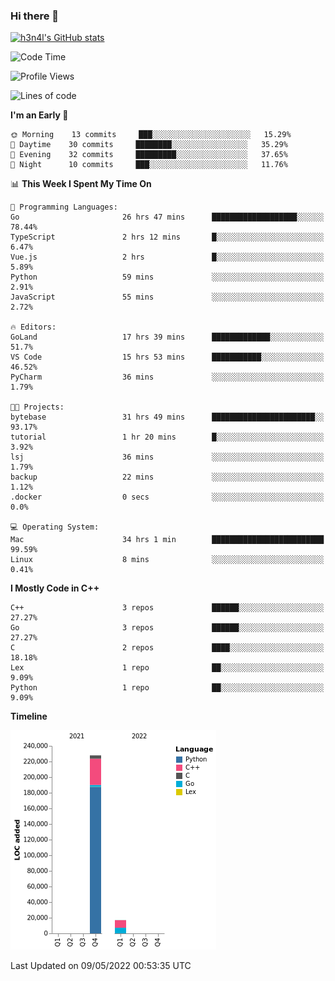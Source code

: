 ### Hi there 👋

[![h3n4l's GitHub stats](https://github-readme-stats.vercel.app/api?username=h3n4l&count_private=true&show_icons=true&theme=radical)](https://github.com/h3n4l/github-readme-stats)

<!--START_SECTION:waka-->
![Code Time](http://img.shields.io/badge/Code%20Time-0-blue)

![Profile Views](http://img.shields.io/badge/Profile%20Views-4-blue)

![Lines of code](https://img.shields.io/badge/From%20Hello%20World%20I%27ve%20Written-245%20Thousand%20lines%20of%20code-blue)

**I'm an Early 🐤** 

```text
🌞 Morning    13 commits     ███░░░░░░░░░░░░░░░░░░░░░░   15.29% 
🌆 Daytime    30 commits     ████████░░░░░░░░░░░░░░░░░   35.29% 
🌃 Evening    32 commits     █████████░░░░░░░░░░░░░░░░   37.65% 
🌙 Night      10 commits     ███░░░░░░░░░░░░░░░░░░░░░░   11.76%

```


📊 **This Week I Spent My Time On** 

```text
💬 Programming Languages: 
Go                       26 hrs 47 mins      ███████████████████░░░░░░   78.44% 
TypeScript               2 hrs 12 mins       █░░░░░░░░░░░░░░░░░░░░░░░░   6.47% 
Vue.js                   2 hrs               █░░░░░░░░░░░░░░░░░░░░░░░░   5.89% 
Python                   59 mins             ░░░░░░░░░░░░░░░░░░░░░░░░░   2.91% 
JavaScript               55 mins             ░░░░░░░░░░░░░░░░░░░░░░░░░   2.72%

🔥 Editors: 
GoLand                   17 hrs 39 mins      █████████████░░░░░░░░░░░░   51.7% 
VS Code                  15 hrs 53 mins      ███████████░░░░░░░░░░░░░░   46.52% 
PyCharm                  36 mins             ░░░░░░░░░░░░░░░░░░░░░░░░░   1.79%

🐱‍💻 Projects: 
bytebase                 31 hrs 49 mins      ███████████████████████░░   93.17% 
tutorial                 1 hr 20 mins        █░░░░░░░░░░░░░░░░░░░░░░░░   3.92% 
lsj                      36 mins             ░░░░░░░░░░░░░░░░░░░░░░░░░   1.79% 
backup                   22 mins             ░░░░░░░░░░░░░░░░░░░░░░░░░   1.12% 
.docker                  0 secs              ░░░░░░░░░░░░░░░░░░░░░░░░░   0.0%

💻 Operating System: 
Mac                      34 hrs 1 min        █████████████████████████   99.59% 
Linux                    8 mins              ░░░░░░░░░░░░░░░░░░░░░░░░░   0.41%

```

**I Mostly Code in C++** 

```text
C++                      3 repos             ██████░░░░░░░░░░░░░░░░░░░   27.27% 
Go                       3 repos             ██████░░░░░░░░░░░░░░░░░░░   27.27% 
C                        2 repos             ████░░░░░░░░░░░░░░░░░░░░░   18.18% 
Lex                      1 repo              ██░░░░░░░░░░░░░░░░░░░░░░░   9.09% 
Python                   1 repo              ██░░░░░░░░░░░░░░░░░░░░░░░   9.09%

```


**Timeline**

![Chart not found](https://raw.githubusercontent.com/h3n4l/h3n4l/main/charts/bar_graph.png) 


 Last Updated on 09/05/2022 00:53:35 UTC
<!--END_SECTION:waka-->

